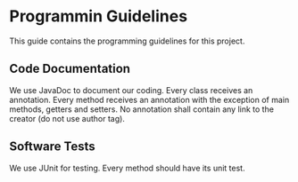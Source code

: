 # Programmin Guidelines
This guide contains the programming guidelines for this project.<br/>

## Code Documentation
We use JavaDoc to document our coding. 
Every class receives an annotation.
Every method receives an annotation with the exception of main methods,
getters and setters.
No annotation shall contain any link to the creator (do not use
author tag).

## Software Tests
We use JUnit for testing. Every method should have its unit test.